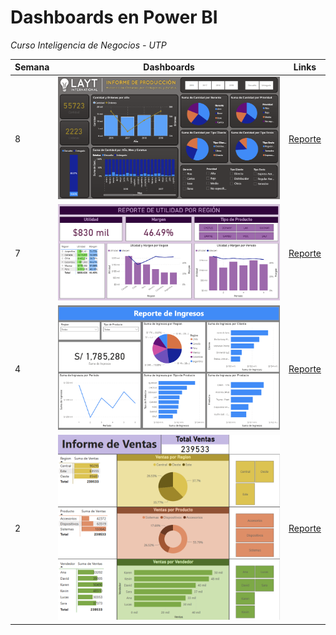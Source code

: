 # Dashboards en Power BI

*Curso Inteligencia de Negocios - UTP*


| Semana |   Dashboards    | Links |
|--------|-----------------| ------|
| 8 |  ![Dashboard](semana-08-09/imagenes/dashboard.png)   | [Reporte](semana-08-09) |
| 7 |  ![Dashboard](semana-06-07/imagenes/dashboard.png)   | [Reporte](semana-06-07) |
| 4 |  ![Dashboard](semana-03-04/imagenes/dashboard.png)   | [Reporte](semana-03-04) |
| 2 |  ![Dashboard](semana-01-02/imagenes/dashboard.png)   | [Reporte](semana-01-02) |
